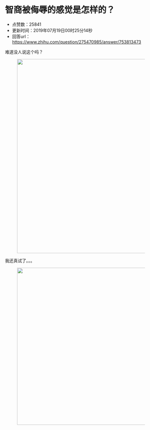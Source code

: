 # 智商被侮辱的感觉是怎样的？
- 点赞数：25841
- 更新时间：2019年07月19日00时25分14秒
- 回答url：https://www.zhihu.com/question/275470985/answer/753813473
<body>
 <p data-pid="G6pGuXWK">难道没人说这个吗？</p>
 <figure data-size="normal">
  <img src="https://picx.zhimg.com/50/v2-b4f6f393afe129021e2056e4df3a894e_720w.jpg?source=1940ef5c" data-rawwidth="640" data-rawheight="626" data-size="normal" data-original-token="v2-c5310375d2f384bf57cc3c5a9610f4a6" data-default-watermark-src="https://pic1.zhimg.com/50/v2-4824ff8087b1b2692a6efba7a596c98f_720w.jpg?source=1940ef5c" class="origin_image zh-lightbox-thumb" width="640" data-original="https://pic1.zhimg.com/v2-b4f6f393afe129021e2056e4df3a894e_r.jpg?source=1940ef5c">
 </figure>
 <p data-pid="bonIRglJ">我还真试了。。。</p>
 <figure data-size="normal">
  <img src="https://pic1.zhimg.com/50/v2-2395bafe282273ecbb4b669188f4d507_720w.jpg?source=1940ef5c" data-rawwidth="518" data-rawheight="562" data-size="normal" data-original-token="v2-7d7c92dfc15faadee79168b30f36e404" data-default-watermark-src="https://picx.zhimg.com/50/v2-40b81ebc24f35519e1df6c603c3d39ce_720w.jpg?source=1940ef5c" class="origin_image zh-lightbox-thumb" width="518" data-original="https://picx.zhimg.com/v2-2395bafe282273ecbb4b669188f4d507_r.jpg?source=1940ef5c">
 </figure>
 <p></p>
</body>